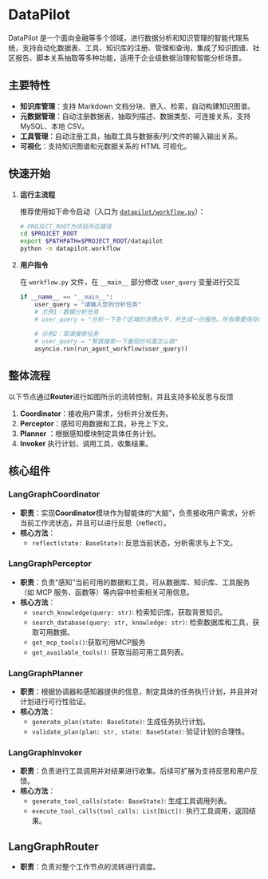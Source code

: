 # DataPilot

DataPilot 是一个面向金融等多个领域，进行数据分析和知识管理的智能代理系统，支持自动化数据表、工具、知识库的注册、管理和查询，集成了知识图谱、社区报告、脚本关系抽取等多种功能，适用于企业级数据治理和智能分析场景。

## 主要特性

- **知识库管理**：支持 Markdown 文档分块、嵌入、检索，自动构建知识图谱。
- **元数据管理**：自动注册数据表，抽取列描述、数据类型、可连接关系，支持 MySQL、本地 CSV。
- **工具管理**：自动注册工具，抽取工具与数据表/列/文件的输入输出关系。
- **可视化**：支持知识图谱和元数据关系的 HTML 可视化。

## 快速开始

1. **运行主流程**

    推荐使用如下命令启动（入口为 [`datapilot/workflow.py`](datapilot/workflow.py)）：

    ```bash
    # PROJECT_ROOT为项目所在路径
    cd $PROJCET_ROOT
    export $PATHPATH=$PROJECT_ROOT/datapilot
    python -m datapilot.workflow
    ```

2. **用户指令**

    在 `workflow.py` 文件，在 `__main__` 部分修改 `user_query` 变量进行交互

    ```python
    if __name__ == "__main__":
        user_query = "请输入您的分析任务"
        # 示例1：数据分析任务
        # user_query = "分析一下各个区域的消费水平，并生成一份报告。所有需要保存的文件都放在 /data1/agent/machengyuan/intermediate_res3 路径下"
        
        # 示例2：菜谱搜索任务
        # user_query = "帮我搜索一下番茄炒鸡蛋怎么做"
        asyncio.run(run_agent_workflow(user_query))
    ```


## 整体流程

以下节点通过**Router**进行如图所示的流转控制，并且支持多轮反思与反馈

1. **Coordinator**：接收用户需求，分析并分发任务。
2. **Perceptor**：感知可用数据和工具，补充上下文。
3. **Planner** ：根据感知模块制定具体任务计划。
4. **Invoker** 执行计划，调用工具，收集结果。

## 核心组件

### LangGraphCoordinator

- **职责**：实现**Coordinator**模块作为智能体的“大脑”，负责接收用户需求，分析当前工作流状态，并且可以进行反思（reflect）。
- **核心方法**：
    - `reflect(state: BaseState)`: 反思当前状态，分析需求与上下文。

### LangGraphPerceptor

- **职责**：负责“感知”当前可用的数据和工具，可从数据库、知识库、工具服务（如 MCP 服务、函数等）等内容中检索相关可用信息。
- **核心方法**：
    - `search_knowledge(query: str)`: 检索知识库，获取背景知识。
    - `search_database(query: str, knowledge: str)`: 检索数据库和工具，获取可用数据。
    - `get_mcp_tools()`:获取可用MCP服务
    - `get_available_tools()`: 获取当前可用工具列表。

### LangGraphPlanner

- **职责**：根据协调器和感知器提供的信息，制定具体的任务执行计划，并且并对计划进行可行性验证。
- **核心方法**：
    - `generate_plan(state: BaseState)`: 生成任务执行计划。
    - `validate_plan(plan: str, state: BaseState)`: 验证计划的合理性。

### LangGraphInvoker

- **职责**：负责进行工具调用并对结果进行收集。后续可扩展为支持反思和用户反馈。
- **核心方法**：
    - `generate_tool_calls(state: BaseState)`: 生成工具调用列表。
    - `execute_tool_calls(tool_calls: List[Dict])`: 执行工具调用，返回结果。



## LangGraphRouter

- **职责**：负责对整个工作节点的流转进行调度。

